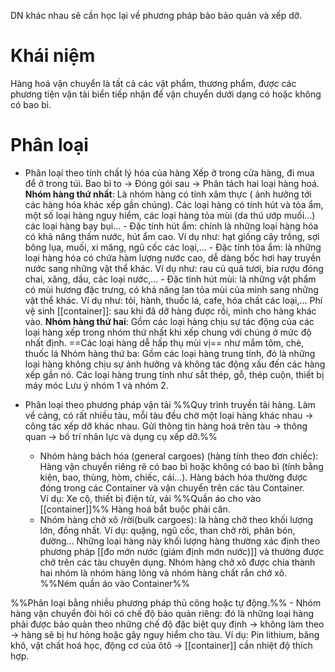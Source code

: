 DN khác nhau sẽ cần học lại về phương pháp bảo bảo quản và xếp dỡ.
# Khái niệm
Hàng hoá vận chuyển là tất cả các vật phẩm, thương phẩm, được các phương tiện vận tải biển tiếp nhận để vận chuyển dưới dạng có hoặc không có bao bì.
# Phân loại
- Phân loại theo tính chất lý hóa của hàng 
Xếp ở trong cửa hàng, đi mua để ở trong túi. Bao bì to -> Đóng gói sau -> Phân tách hai loại hàng hoá.
	**Nhóm hàng thứ nhất**: Là nhóm hàng có tính xâm thực ( ảnh hưởng tới các hàng hóa khác xếp gần chúng). Các loại hàng có tính hút và tỏa ẩm, một số loại hàng nguy hiểm, các loại hàng tỏa mùi (da thú ướp muối...) các loại hàng bay bụi...
		- Đặc tính hút ẩm: chính là những loại hàng hóa có khả năng thấm nước, hút ẩm cao. Ví dụ như: hạt giống cây trồng, sợi bông lụa, muối, xi măng, ngũ cốc các loại,…
		- Đặc tính tỏa ẩm: là những loại hàng hóa có chứa hàm lượng nước cao, dễ dàng bốc hơi hay truyền nước sang những vật thể khác. Ví dụ như: rau củ quả tươi, bia rượu đóng chai, xăng, dầu, các loại nước,…
		- Đặc tính hút mùi: là những vật phẩm có mùi hương đặc trưng, có khả năng lan tỏa mùi của mình sang những vật thể khác. Ví dụ như: tỏi, hành, thuốc lá, cafe, hóa chất các loại,…
Phí vệ sinh [[container]]: sau khi đã dỡ hàng được rồi, mình cho hàng khác vào.
	**Nhóm hàng thứ hai**: Gồm các loại hàng chịu sự tác động của các loại hàng xếp trong nhóm thứ nhất khi xếp chung với chúng ở mức độ nhất định. ==Các loại hàng dễ hấp thụ mùi vị== như mắm tôm, chè, thuốc lá
	Nhóm hàng thứ ba: Gồm các loại hàng trung tính, đó là những loại hàng không chịu sự ảnh hưởng và không tác động xấu đến các hàng xếp gần nó. Các loại hàng trung tính như sắt thép, gỗ, thép cuộn, thiết bị máy móc
Lưu ý nhóm 1 và nhóm 2.

- Phân loại theo phương pháp vận tải
%%Quy trình truyền tải hàng. Làm về cảng, có rất nhiều tàu, mỗi tàu đều chờ một loại hàng khác nhau -> công tác xếp dỡ khác nhau. Gửi thông tin hàng hoá trên tàu -> thông quan -> bố trí nhân lực và dụng cụ xếp dỡ.%%
	- Nhóm hàng bách hóa (general cargoes) (hàng tính theo đơn chiếc): Hàng vận chuyển riêng rẽ có bao bì hoặc không có bao bì (tính bằng kiện, bao, thùng, hòm, chiếc, cái...). Hàng bách hóa thường được đóng trong các Container và vận chuyển trên các tàu Container.  
	Ví dụ: Xe cộ, thiết bị điện tử, vải
		  %%Quần áo cho vào [[container]]%% Hàng hoá bắt buộc phải cân. 
	- Nhóm hàng chở xô /rời(bulk cargoes): là hàng chở theo khối lượng lớn, đồng nhất. 
	  Ví dụ: quặng, ngũ cốc, than chở rời, phân bón, đường...
		  Những loại hàng này khối lượng hàng thường xác định theo phương pháp [[đo mớn nước (giám định mớn nước)]] và thường được chở trên các tàu chuyên dụng. Nhóm hàng chở xô được chia thành hai nhóm là nhóm hàng lỏng và nhóm hàng chất rắn chở xô.  
		  %%Ném quần áo vào Container%% 
		 
%%Phân loại bằng nhiều phương pháp thủ công hoặc tự động.%%
	- Nhóm hàng vận chuyển đòi hỏi có chế độ bảo quản riêng: đó là những loại hàng phải được bảo quản theo những chế độ đặc biệt quy định -> không làm theo -> hàng sẽ bị hư hỏng hoặc gây nguy hiểm cho tàu.
		Ví dụ: Pin lithium, băng khô, vật chất hoá học, động cơ của ôtô -> [[container]] cần nhiệt độ thích hợp.


